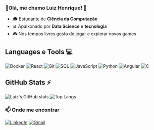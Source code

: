 ### 🤖Olá, me chamo Luiz Henrique! 🤖
- 🎓 Estudante de **Ciência da Computação**  
- 📊 Apaixonado por **Data Science** e **tecnologia**  
- 🎮 Nos tempos livres gosto de jogar e explorar novos games  


## Languages e Tools 💻

![Docker](https://img.shields.io/badge/Docker-2496ED?style=for-the-badge&logo=docker&logoColor=white)
![React](https://img.shields.io/badge/React-61DAFB?style=for-the-badge&logo=react&logoColor=black)
![Git](https://img.shields.io/badge/Git-F05032?style=for-the-badge&logo=git&logoColor=white)
![SQL](https://img.shields.io/badge/SQL-4479A1?style=for-the-badge&logo=mysql&logoColor=white)
![JavaScript](https://img.shields.io/badge/JavaScript-F7DF1E?style=for-the-badge&logo=javascript&logoColor=black)
![Python](https://img.shields.io/badge/Python-3776AB?style=for-the-badge&logo=python&logoColor=white)
![Angular](https://img.shields.io/badge/Angular-0F0F11.svg?style=for-the-badge&logo=Angular&logoColor=white)
![C](https://img.shields.io/badge/C-A8B9CC.svg?style=for-the-badge&logo=C&logoColor=black)

## GitHub Stats ⚡

  ![Luiz's GitHub stats](https://github-readme-stats.vercel.app/api?username=luidhz&show_icons=true&theme=tokyonight)
  ![Top Langs](https://github-readme-stats.vercel.app/api/top-langs/?username=luizhenrique&layout=compact&theme=tokyonight)


### 📫 Onde me encontrar

[![LinkedIn](https://img.shields.io/badge/LinkedIn-0A66C2?style=for-the-badge&logo=linkedin&logoColor=white)](https://www.linkedin.com/in/luiz-henrique-025962264)
[![Gmail](https://img.shields.io/badge/Gmail-D14836?style=for-the-badge&logo=gmail&logoColor=white)](mailto:hluiz1505@gmail.com)
